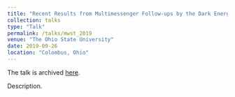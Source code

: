 ```yaml
---
title: "Recent Results from Multimessenger Follow-ups by the Dark Energy Survey"
collection: talks
type: "Talk"
permalink: /talks/mwst_2019
venue: "The Ohio State University"
date: 2019-09-26
location: "Colombus, Ohio"
---
```


The talk is archived [here](https://documentcloud.adobe.com/link/track?uri=urn%3Aaaid%3Ascds%3AUS%3Afd1cc90d-7ee4-4a09-8e03-e9633001a494).

Description.
